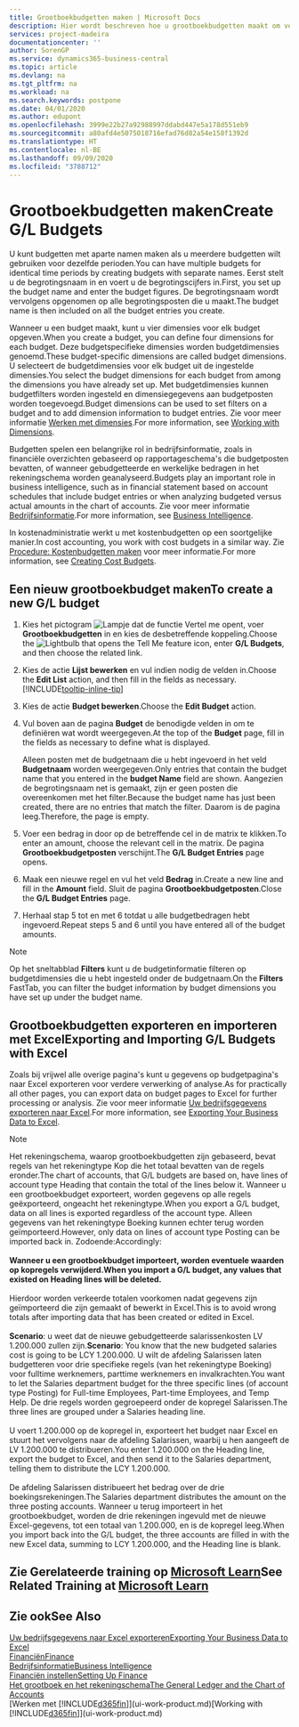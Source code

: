 ```yaml
---
title: Grootboekbudgetten maken | Microsoft Docs
description: Hier wordt beschreven hoe u grootboekbudgetten maakt om verschillende financiële activiteiten te prognosticeren en dimensies toewijst voor bedrijfsinformatiedoeleinden.
services: project-madeira
documentationcenter: ''
author: SorenGP
ms.service: dynamics365-business-central
ms.topic: article
ms.devlang: na
ms.tgt_pltfrm: na
ms.workload: na
ms.search.keywords: postpone
ms.date: 04/01/2020
ms.author: edupont
ms.openlocfilehash: 3999e22b27a92988997ddabd447e5a178d551eb9
ms.sourcegitcommit: a80afd4e5075018716efad76d82a54e158f1392d
ms.translationtype: HT
ms.contentlocale: nl-BE
ms.lasthandoff: 09/09/2020
ms.locfileid: "3788712"
---
```

# <a name="create-gl-budgets"></a><span data-ttu-id="c0a40-103">Grootboekbudgetten maken</span><span class="sxs-lookup"><span data-stu-id="c0a40-103">Create G/L Budgets</span></span>
<span data-ttu-id="c0a40-104">U kunt budgetten met aparte namen maken als u meerdere budgetten wilt gebruiken voor dezelfde perioden.</span><span class="sxs-lookup"><span data-stu-id="c0a40-104">You can have multiple budgets for identical time periods by creating budgets with separate names.</span></span> <span data-ttu-id="c0a40-105">Eerst stelt u de begrotingsnaam in en voert u de begrotingscijfers in.</span><span class="sxs-lookup"><span data-stu-id="c0a40-105">First, you set up the budget name and enter the budget figures.</span></span> <span data-ttu-id="c0a40-106">De begrotingsnaam wordt vervolgens opgenomen op alle begrotingsposten die u maakt.</span><span class="sxs-lookup"><span data-stu-id="c0a40-106">The budget name is then included on all the budget entries you create.</span></span>  

<span data-ttu-id="c0a40-107">Wanneer u een budget maakt, kunt u vier dimensies voor elk budget opgeven.</span><span class="sxs-lookup"><span data-stu-id="c0a40-107">When you create a budget, you can define four dimensions for each budget.</span></span> <span data-ttu-id="c0a40-108">Deze budgetspecifieke dimensies worden budgetdimensies genoemd.</span><span class="sxs-lookup"><span data-stu-id="c0a40-108">These budget-specific dimensions are called budget dimensions.</span></span> <span data-ttu-id="c0a40-109">U selecteert de budgetdimensies voor elk budget uit de ingestelde dimensies.</span><span class="sxs-lookup"><span data-stu-id="c0a40-109">You select the budget dimensions for each budget from among the dimensions you have already set up.</span></span> <span data-ttu-id="c0a40-110">Met budgetdimensies kunnen budgetfilters worden ingesteld en dimensiegegevens aan budgetposten worden toegevoegd.</span><span class="sxs-lookup"><span data-stu-id="c0a40-110">Budget dimensions can be used to set filters on a budget and to add dimension information to budget entries.</span></span> <span data-ttu-id="c0a40-111">Zie voor meer informatie [Werken met dimensies](finance-dimensions.md).</span><span class="sxs-lookup"><span data-stu-id="c0a40-111">For more information, see [Working with Dimensions](finance-dimensions.md).</span></span>

<span data-ttu-id="c0a40-112">Budgetten spelen een belangrijke rol in bedrijfsinformatie, zoals in financiële overzichten gebaseerd op rapportageschema's die budgetposten bevatten, of wanneer gebudgetteerde en werkelijke bedragen in het rekeningschema worden geanalyseerd.</span><span class="sxs-lookup"><span data-stu-id="c0a40-112">Budgets play an important role in business intelligence, such as in financial statement based on account schedules that include budget entries or when analyzing budgeted versus actual amounts in the chart of accounts.</span></span> <span data-ttu-id="c0a40-113">Zie voor meer informatie [Bedrijfsinformatie](bi.md).</span><span class="sxs-lookup"><span data-stu-id="c0a40-113">For more information, see [Business Intelligence](bi.md).</span></span>

<span data-ttu-id="c0a40-114">In kostenadministratie werkt u met kostenbudgetten op een soortgelijke manier.</span><span class="sxs-lookup"><span data-stu-id="c0a40-114">In cost accounting, you work with cost budgets in a similar way.</span></span> <span data-ttu-id="c0a40-115">Zie [Procedure: Kostenbudgetten maken](finance-create-cost-budgets.md) voor meer informatie.</span><span class="sxs-lookup"><span data-stu-id="c0a40-115">For more information, see [Creating Cost Budgets](finance-create-cost-budgets.md).</span></span>    

## <a name="to-create-a-new-gl-budget"></a><span data-ttu-id="c0a40-116">Een nieuw grootboekbudget maken</span><span class="sxs-lookup"><span data-stu-id="c0a40-116">To create a new G/L budget</span></span>  
1. <span data-ttu-id="c0a40-117">Kies het pictogram ![Lampje dat de functie Vertel me opent](media/ui-search/search_small.png "Vertel me wat u wilt doen"), voer **Grootboekbudgetten** in en kies de desbetreffende koppeling.</span><span class="sxs-lookup"><span data-stu-id="c0a40-117">Choose the ![Lightbulb that opens the Tell Me feature](media/ui-search/search_small.png "Tell me what you want to do") icon, enter **G/L Budgets**, and then choose the related link.</span></span>  
2. <span data-ttu-id="c0a40-118">Kies de actie **Lijst bewerken** en vul indien nodig de velden in.</span><span class="sxs-lookup"><span data-stu-id="c0a40-118">Choose the **Edit List** action, and then fill in the fields as necessary.</span></span> [!INCLUDE[tooltip-inline-tip](includes/tooltip-inline-tip_md.md)]  
3. <span data-ttu-id="c0a40-119">Kies de actie **Budget bewerken**.</span><span class="sxs-lookup"><span data-stu-id="c0a40-119">Choose the **Edit Budget** action.</span></span>
4. <span data-ttu-id="c0a40-120">Vul boven aan de pagina **Budget** de benodigde velden in om te definiëren wat wordt weergegeven.</span><span class="sxs-lookup"><span data-stu-id="c0a40-120">At the top of the **Budget** page, fill in the fields as necessary to define what is displayed.</span></span>  

    <span data-ttu-id="c0a40-121">Alleen posten met de budgetnaam die u hebt ingevoerd in het veld **Budgetnaam** worden weergegeven.</span><span class="sxs-lookup"><span data-stu-id="c0a40-121">Only entries that contain the budget name that you entered in the **budget Name** field are shown.</span></span> <span data-ttu-id="c0a40-122">Aangezien de begrotingsnaam net is gemaakt, zijn er geen posten die overeenkomen met het filter.</span><span class="sxs-lookup"><span data-stu-id="c0a40-122">Because the budget name has just been created, there are no entries that match the filter.</span></span> <span data-ttu-id="c0a40-123">Daarom is de pagina leeg.</span><span class="sxs-lookup"><span data-stu-id="c0a40-123">Therefore, the page is empty.</span></span>  
5. <span data-ttu-id="c0a40-124">Voer een bedrag in door op de betreffende cel in de matrix te klikken.</span><span class="sxs-lookup"><span data-stu-id="c0a40-124">To enter an amount, choose the relevant cell in the matrix.</span></span> <span data-ttu-id="c0a40-125">De pagina **Grootboekbudgetposten** verschijnt.</span><span class="sxs-lookup"><span data-stu-id="c0a40-125">The **G/L Budget Entries** page opens.</span></span>  
6. <span data-ttu-id="c0a40-126">Maak een nieuwe regel en vul het veld **Bedrag** in.</span><span class="sxs-lookup"><span data-stu-id="c0a40-126">Create a new line and fill in the **Amount** field.</span></span> <span data-ttu-id="c0a40-127">Sluit de pagina **Grootboekbudgetposten**.</span><span class="sxs-lookup"><span data-stu-id="c0a40-127">Close the **G/L Budget Entries** page.</span></span>  
7. <span data-ttu-id="c0a40-128">Herhaal stap 5 tot en met 6 totdat u alle budgetbedragen hebt ingevoerd.</span><span class="sxs-lookup"><span data-stu-id="c0a40-128">Repeat steps 5 and 6 until you have entered all of the budget amounts.</span></span>  

> [!NOTE]  
>  <span data-ttu-id="c0a40-129">Op het sneltabblad **Filters** kunt u de budgetinformatie filteren op budgetdimensies die u hebt ingesteld onder de budgetnaam.</span><span class="sxs-lookup"><span data-stu-id="c0a40-129">On the **Filters** FastTab, you can filter the budget information by budget dimensions you have set up under the budget name.</span></span>

## <a name="exporting-and-importing-gl-budgets-with-excel"></a><span data-ttu-id="c0a40-130">Grootboekbudgetten exporteren en importeren met Excel</span><span class="sxs-lookup"><span data-stu-id="c0a40-130">Exporting and Importing G/L Budgets with Excel</span></span>
<span data-ttu-id="c0a40-131">Zoals bij vrijwel alle overige pagina's kunt u gegevens op budgetpagina's naar Excel exporteren voor verdere verwerking of analyse.</span><span class="sxs-lookup"><span data-stu-id="c0a40-131">As for practically all other pages, you can export data on budget pages to Excel for further processing or analysis.</span></span> <span data-ttu-id="c0a40-132">Zie voor meer informatie [Uw bedrijfsgegevens exporteren naar Excel](about-export-data.md).</span><span class="sxs-lookup"><span data-stu-id="c0a40-132">For more information, see [Exporting Your Business Data to Excel](about-export-data.md).</span></span>

> [!NOTE]
> <span data-ttu-id="c0a40-133">Het rekeningschema, waarop grootboekbudgetten zijn gebaseerd, bevat regels van het rekeningtype Kop die het totaal bevatten van de regels eronder.</span><span class="sxs-lookup"><span data-stu-id="c0a40-133">The chart of accounts, that G/L budgets are based on, have lines of account type Heading that contain the total of the lines below it.</span></span> <span data-ttu-id="c0a40-134">Wanneer u een grootboekbudget exporteert, worden gegevens op alle regels geëxporteerd, ongeacht het rekeningtype.</span><span class="sxs-lookup"><span data-stu-id="c0a40-134">When you export a G/L budget, data on all lines is exported regardless of the account type.</span></span> <span data-ttu-id="c0a40-135">Alleen gegevens van het rekeningtype Boeking kunnen echter terug worden geïmporteerd.</span><span class="sxs-lookup"><span data-stu-id="c0a40-135">However, only data on lines of account type Posting can be imported back in.</span></span> <span data-ttu-id="c0a40-136">Zodoende:</span><span class="sxs-lookup"><span data-stu-id="c0a40-136">Accordingly:</span></span> <br /><br /> <span data-ttu-id="c0a40-137">**Wanneer u een grootboekbudget importeert, worden eventuele waarden op kopregels verwijderd.**</span><span class="sxs-lookup"><span data-stu-id="c0a40-137">**When you import a G/L budget, any values that existed on Heading lines will be deleted.**</span></span> <br /><br /> <span data-ttu-id="c0a40-138">Hierdoor worden verkeerde totalen voorkomen nadat gegevens zijn geïmporteerd die zijn gemaakt of bewerkt in Excel.</span><span class="sxs-lookup"><span data-stu-id="c0a40-138">This is to avoid wrong totals after importing data that has been created or edited in Excel.</span></span><br /><br /> <span data-ttu-id="c0a40-139">**Scenario**: u weet dat de nieuwe gebudgetteerde salarissenkosten LV 1.200.000 zullen zijn.</span><span class="sxs-lookup"><span data-stu-id="c0a40-139">**Scenario**: You know that the new budgeted salaries cost is going to be LCY 1.200.000.</span></span> <span data-ttu-id="c0a40-140">U wilt de afdeling Salarissen laten budgetteren voor drie specifieke regels (van het rekeningtype Boeking) voor fulltime werknemers, parttime werknemers en invalkrachten.</span><span class="sxs-lookup"><span data-stu-id="c0a40-140">You want to let the Salaries department budget for the three specific lines (of account type Posting) for Full-time Employees, Part-time Employees, and Temp Help.</span></span> <span data-ttu-id="c0a40-141">De drie regels worden gegroepeerd onder de kopregel Salarissen.</span><span class="sxs-lookup"><span data-stu-id="c0a40-141">The three lines are grouped under a Salaries heading line.</span></span><br /><br /><span data-ttu-id="c0a40-142">U voert 1.200.000 op de kopregel in, exporteert het budget naar Excel en stuurt het vervolgens naar de afdeling Salarissen, waarbij u hen aangeeft de LV 1.200.000 te distribueren.</span><span class="sxs-lookup"><span data-stu-id="c0a40-142">You enter 1.200.000 on the Heading line, export the budget to Excel, and then send it to the Salaries department, telling them to distribute the LCY 1.200.000.</span></span><br /><br /> <span data-ttu-id="c0a40-143">De afdeling Salarissen distribueert het bedrag over de drie boekingsrekeningen.</span><span class="sxs-lookup"><span data-stu-id="c0a40-143">The Salaries department distributes the amount on the three posting accounts.</span></span> <span data-ttu-id="c0a40-144">Wanneer u terug importeert in het grootboekbudget, worden de drie rekeningen ingevuld met de nieuwe Excel-gegevens, tot een totaal van 1.200.000, en is de kopregel leeg.</span><span class="sxs-lookup"><span data-stu-id="c0a40-144">When you import back into the G/L budget, the three accounts are filled in with the new Excel data, summing to LCY 1.200.000, and the Heading line is blank.</span></span>

## <a name="see-related-training-at-microsoft-learn"></a><span data-ttu-id="c0a40-145">Zie Gerelateerde training op [Microsoft Learn](/learn/modules/budgets-exchange-rates-dynamics-365-business-central/index)</span><span class="sxs-lookup"><span data-stu-id="c0a40-145">See Related Training at [Microsoft Learn](/learn/modules/budgets-exchange-rates-dynamics-365-business-central/index)</span></span>

## <a name="see-also"></a><span data-ttu-id="c0a40-146">Zie ook</span><span class="sxs-lookup"><span data-stu-id="c0a40-146">See Also</span></span>
[<span data-ttu-id="c0a40-147">Uw bedrijfsgegevens naar Excel exporteren</span><span class="sxs-lookup"><span data-stu-id="c0a40-147">Exporting Your Business Data to Excel</span></span>](about-export-data.md)  
[<span data-ttu-id="c0a40-148">Financiën</span><span class="sxs-lookup"><span data-stu-id="c0a40-148">Finance</span></span>](finance.md)  
[<span data-ttu-id="c0a40-149">Bedrijfsinformatie</span><span class="sxs-lookup"><span data-stu-id="c0a40-149">Business Intelligence</span></span>](bi.md)  
[<span data-ttu-id="c0a40-150">Financiën instellen</span><span class="sxs-lookup"><span data-stu-id="c0a40-150">Setting Up Finance</span></span>](finance-setup-finance.md)  
[<span data-ttu-id="c0a40-151">Het grootboek en het rekeningschema</span><span class="sxs-lookup"><span data-stu-id="c0a40-151">The General Ledger and the Chart of Accounts</span></span>](finance-general-ledger.md)  
<span data-ttu-id="c0a40-152">[Werken met [!INCLUDE[d365fin](includes/d365fin_md.md)]](ui-work-product.md)</span><span class="sxs-lookup"><span data-stu-id="c0a40-152">[Working with [!INCLUDE[d365fin](includes/d365fin_md.md)]](ui-work-product.md)</span></span>  
